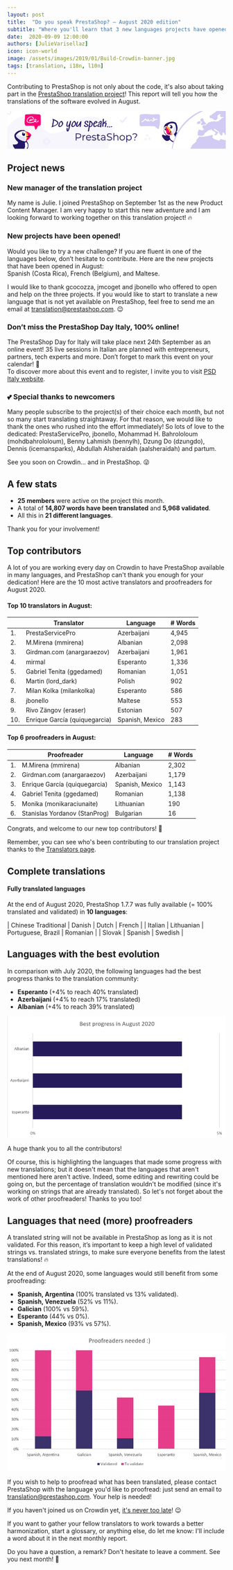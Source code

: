 ```yaml
---
layout: post
title:  "Do you speak PrestaShop? – August 2020 edition"
subtitle: "Where you'll learn that 3 new languages projects have opened"
date:  2020-09-09 12:00:00
authors: [JulieVarisellaz]
icon: icon-world
image: /assets/images/2019/01/Build-Crowdin-banner.jpg
tags: [translation, i18n, l10n]
---
```


Contributing to PrestaShop is not only about the code, it's also about taking part in the [PrestaShop translation project](https://crowdin.com/project/prestashop-official)! This report will tell you how the translations of the software evolved in August.

![Crowdin Monthly banner](/assets/images/2019/01/Build-Crowdin-banner.jpg)

## Project news

### New manager of the translation project 

My name is Julie. I joined PrestaShop on September 1st as the new Product Content Manager. I am very happy to start this new adventure and I am looking forward to working together on this translation project! :fire:
 

### New projects have been opened!

Would you like to try a new challenge? If you are fluent in one of the languages below, don’t hesitate to contribute. Here are the new projects that have been opened in August:  
Spanish (Costa Rica), French (Belgium), and Maltese.

I would like to thank gcocozza, jmcoget and jbonello who offered to open and help on the three projects. If you would like to start to translate a new language that is not yet available on PrestaShop, feel free to send me an email at translation@prestashop.com. :wink:


### Don’t miss the PrestaShop Day Italy, 100% online!

The PrestaShop Day for Italy will take place next 24th September as an online event!
35 live sessions in Italian are planned with entrepreneurs, partners, tech experts and more. Don’t forget to mark this event on your calendar! :calendar:  
To discover more about this event and to register, I invite you to visit [PSD Italy website](https://bit.ly/2CSQlc2).


### :two_hearts: Special thanks to newcomers
 
Many people subscribe to the project(s) of their choice each month, but not so many start translating straightaway. For that reason, we would like to thank the ones who rushed into the effort immediately! So lots of love to the dedicated: PrestaServicePro, jbonello, Mohammad H. Bahrololoum  (mohdbahrololoum), Benny Lahmish (bennylh), Dzung Do (dzungdo), Dennis (icemansparks), Abdullah Alsheraidah (aalsheraidah) and partum.

See you soon on Crowdin… and in PrestaShop. :stuck_out_tongue_winking_eye:
 
 
## A few stats
 
* **25 members** were active on the project this month.
* A total of **14,807 words have been translated** and **5,968 validated**.
* All this in **21 different languages**.
 
Thank you for your involvement!
 
 
## Top contributors
 
A lot of you are working every day on Crowdin to have PrestaShop available in many languages, and PrestaShop can't thank you enough for your dedication! Here are the 10 most active translators and proofreaders for August 2020.
 
#### Top 10 translators in August:
 
| |Translator | Language | # Words
|-|---------- | -------- | ----------------
 1. | PrestaServicePro | Azerbaijani | 4,945
 2. | M.Mirena (mmirena) | Albanian | 2,098
 3. | Girdman.com (anargaraezov)  | Azerbaijani | 1,961
 4. | mirmal  | Esperanto  | 1,336
 5. | Gabriel Tenita (ggedamed)  | Romanian | 1,051
 6. | Martin (lord_dark)  | Polish | 902
 7. | Milan Kolka (milankolka)  | Esperanto | 586
 8. | jbonello | Maltese | 553
 9. | Rivo Zängov (eraser)  | Estonian | 507
10. | Enrique García (quiquegarcia)   | Spanish, Mexico | 283
 
 
#### Top 6 proofreaders in August:
 
| | Proofreader | Language | # Words
|-| ---------- | -------- | ----------------
 1. | M.Mirena (mmirena)  | Albanian | 2,302
 2. | Girdman.com (anargaraezov)  | Azerbaijani | 1,179
 3. | Enrique García (quiquegarcia)  | Spanish, Mexico | 1,143
 4. | Gabriel Tenita (ggedamed) | Romanian | 1,138
 5. | Monika (monikaraciunaite)  | Lithuanian | 190
 6. | Stanislas Yordanov (StanProg)  | Bulgarian | 16
 
Congrats, and welcome to our new top contributors! :clap:
 
Remember, you can see who's been contributing to our translation project thanks to the [Translators page](http://translators.prestashop.com/).
 
 
## Complete translations
 
#### Fully translated languages
 
At the end of August 2020, PrestaShop 1.7.7 was fully available (= 100% translated and validated) in **10 languages**:
 
| Chinese Traditional | Danish | Dutch | French |
| Italian  | Lithuanian | Portuguese, Brazil | Romanian |
| Slovak | Spanish | Swedish |
 
 
## Languages with the best evolution
 
In comparison with July 2020, the following languages had the best progress thanks to the translation community:
 
* **Esperanto** (+4% to reach 40% translated)
* **Azerbaijani** (+4% to reach 17% translated)
* **Albanian** (+4% to reach 39% translated)
 
![Best translation progress for August 2020](/assets/images/2020/09/build-crowdin-progress-august20.png)

A huge thank you to all the contributors!
 
Of course, this is highlighting the languages that made some progress with new translations; but it doesn't mean that the languages that aren't mentioned here aren't active. Indeed, some editing and rewriting could be going on, but the percentage of translation wouldn't be modified (since it's working on strings that are already translated). So let's not forget about the work of other proofreaders! Thanks to you too!
 
 
## Languages that need (more) proofreaders
 
A translated string will not be available in PrestaShop as long as it is not validated. For this reason, it’s important to keep a high level of validated strings vs. translated strings, to make sure everyone benefits from the latest translations! :fire:
 
At the end of August 2020, some languages would still benefit from some proofreading:
 
* **Spanish, Argentina** (100% translated vs 13% validated).
* **Spanish, Venezuela** (52% vs 11%).
* **Galician** (100% vs 59%).
* **Esperanto** (44% vs 0%).
* **Spanish, Mexico** (93% vs 57%).
 
![Languages that need proofreading](/assets/images/2020/09/build-crowdin-proofreading-august20.png)
 
If you wish to help to proofread what has been translated, please contact PrestaShop with the language you'd like to proofread: just send an email to translation@prestashop.com. Your help is needed!
 
If you haven't joined us on Crowdin yet, [it's never too late](https://crowdin.com/project/prestashop-official)! :wink:
 
If you want to gather your fellow translators to work towards a better harmonization, start a glossary, or anything else, do let me know: I'll include a word about it in the next monthly report.
 
Do you have a question, a remark? Don't hesitate to leave a comment. See you next month! :raising_hand:
